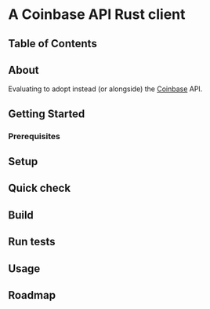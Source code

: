 # A Coinbase API Rust client

## Table of Contents

## About

Evaluating to adopt instead (or alongside) the [Coinbase](https://docs.cloud.coinbase.com) API.

## Getting Started


### Prerequisites


## Setup


## Quick check


## Build


## Run tests


## Usage


## Roadmap
